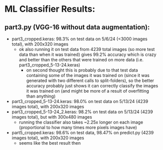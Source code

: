 # ML Classifier Results:

## part3.py (VGG-16 without data augmentation):

- part3_cropped.keras: 98.3% on test data on 5/6/24 (<3000 images total), with 200x320 images
  - ok also running it on test data from 4239 total images (so more test data than when it was trained)
    gives 99.2% accuracy which is crazy and better than the others that were trained on more data (i.e. part3_cropped_5-13-24.keras)
    - on second thought this is probably due to that test data containing some of the images it was
      trained on (since it was generated with two different calls to split-folders), so the better
      accuracy probably just shows it can correctly classify the images it was trained on (and might
      be more of a result of overfitting than anything)
- part3_cropped_5-13-24.keras: 98.0% on test data on 5/13/24 (4239 images total), with 200x320 images
- part3_cropped_5-13-24_2.keras: 98.2% on test data on 5/13/24 (4239 images total), but with 300x480 images
  - running the classifier also takes ~2.25x longer on each image (proportional to how many times more pixels images have)
- part5_cropped.keras: 98.6% on test data, 98.47% on predict.py (4239 images total), with 200x320 images
  - seems like the best result then
